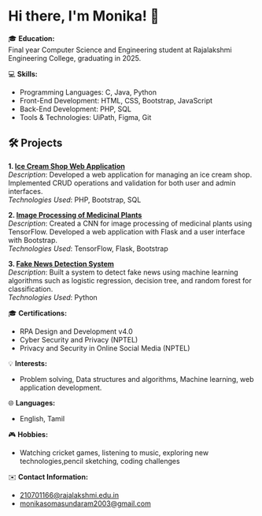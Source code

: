 # Hi there, I'm Monika! 👋

🎓 **Education:**  
Final year Computer Science and Engineering student at Rajalakshmi Engineering College, graduating in 2025.

💻 **Skills:**  
- Programming Languages: C, Java, Python
- Front-End Development: HTML, CSS, Bootstrap, JavaScript
- Back-End Development: PHP, SQL
- Tools & Technologies: UiPath, Figma, Git
  
## 🛠️ Projects

**1. [Ice Cream Shop Web Application](https://github.com/MonikaSomasundaram/Icecream_Shop_WebApplication)**  
*Description*: Developed a web application for managing an ice cream shop. Implemented CRUD operations and validation for both user and admin interfaces.  
*Technologies Used*: PHP, Bootstrap, SQL

**2. [Image Processing of Medicinal Plants](#)**  
*Description*: Created a CNN for image processing of medicinal plants using TensorFlow. Developed a web application with Flask and a user interface with Bootstrap.  
*Technologies Used*: TensorFlow, Flask, Bootstrap

**3. [Fake News Detection System](#)**  
*Description*: Built a system to detect fake news using machine learning algorithms such as logistic regression, decision tree, and random forest for classification.  
*Technologies Used*: Python


🎓 **Certifications:**  
- RPA Design and Development v4.0
- Cyber Security and Privacy (NPTEL)
- Privacy and Security in Online Social Media (NPTEL)

💡 **Interests:**  
- Problem solving, Data structures and algorithms, Machine learning, web application development.

🌐 **Languages:**  
- English, Tamil

🎮 **Hobbies:**  
- Watching cricket games, listening to music, exploring new technologies,pencil sketching, coding challenges

✉️ **Contact Information:**  
- 210701166@rajalakshmi.edu.in 
- monikasomasundaram2003@gmail.com
